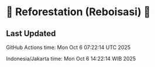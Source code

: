 
# 🌳 Reforestation (Reboisasi) 🌲

## Last Updated

GitHub Actions time: Mon Oct  6 07:22:14 UTC 2025

Indonesia/Jakarta time: Mon Oct  6 14:22:14 WIB 2025
